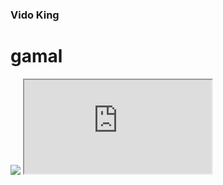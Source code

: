 ### Vido King

# gamal

<img src="https://www.google.com/images/branding/googlelogo/2x/googlelogo_light_color_272x92dp.png"/>

<iframe src="https://google.com"/>
